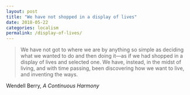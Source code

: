 ```yaml
---
layout: post
title: "We have not shopped in a display of lives"
date: 2018-05-22
categories: localism
permalink: /display-of-lives/
---
```


> We have not got to where we are by anything so simple as deciding what we wanted to do and then doing it—as if we had shopped in a display of lives and selected one. We have, instead, in the midst of living, and with time passing, been discovering how we want to live, and inventing the ways.

Wendell Berry, *A Continuous Harmony*
